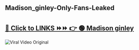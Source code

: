 
 ## Madison_ginley-Only-Fans-Leaked

# <h2><a href="https://clipsfans.com/Madison_ginley&ref=git">🔗 Click to LINKS ⏩⏩ 👉 🟢 Madison ginley </a></h2>

<a href="https://clipsfans.com/Madison_ginley&ref=git" rel="nofollow" data-target="animated-image.originalLink"><img src="https://i.ibb.co.com/xMMVF88/686577567.gif" alt="Viral Video Original" style="max-width: 100%; display: inline-block;" data-target="animated-image.originalImage"></a>
